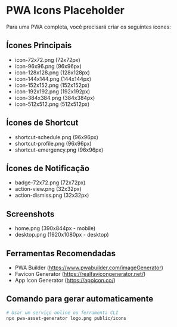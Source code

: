 # PWA Icons Placeholder

Para uma PWA completa, você precisará criar os seguintes ícones:

## Ícones Principais
- icon-72x72.png (72x72px)
- icon-96x96.png (96x96px)
- icon-128x128.png (128x128px)
- icon-144x144.png (144x144px)
- icon-152x152.png (152x152px)
- icon-192x192.png (192x192px)
- icon-384x384.png (384x384px)
- icon-512x512.png (512x512px)

## Ícones de Shortcut
- shortcut-schedule.png (96x96px)
- shortcut-profile.png (96x96px)
- shortcut-emergency.png (96x96px)

## Ícones de Notificação
- badge-72x72.png (72x72px)
- action-view.png (32x32px)
- action-dismiss.png (32x32px)

## Screenshots
- home.png (390x844px - mobile)
- desktop.png (1920x1080px - desktop)

## Ferramentas Recomendadas
- PWA Builder (https://www.pwabuilder.com/imageGenerator)
- Favicon Generator (https://realfavicongenerator.net/)
- App Icon Generator (https://appicon.co/)

## Comando para gerar automaticamente
```bash
# Usar um serviço online ou ferramenta CLI
npx pwa-asset-generator logo.png public/icons
```
